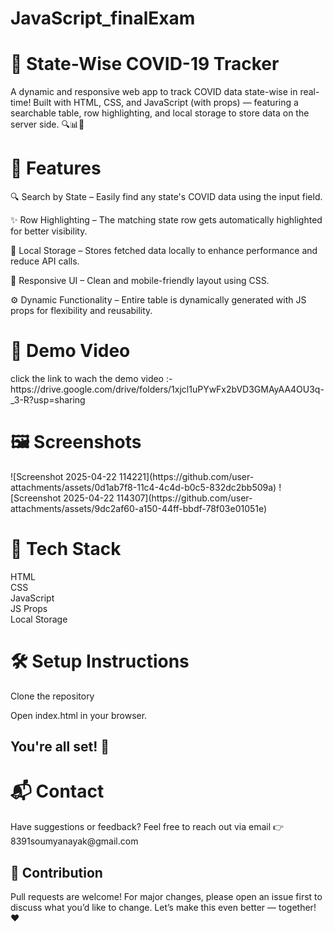 # JavaScript_finalExam
<h1>🦠 State-Wise COVID-19 Tracker</h1>
A dynamic and responsive web app to track COVID data state-wise in real-time!
Built with HTML, CSS, and JavaScript (with props) — featuring a searchable table, row highlighting, and local storage to store data on the server side. 🔍📊💾

<h1>🚀 Features</h1>
🔍 Search by State – Easily find any state's COVID data using the input field.<br>

✨ Row Highlighting – The matching state row gets automatically highlighted for better visibility.<br>

💾 Local Storage – Stores fetched data locally to enhance performance and reduce API calls.<br>

📱 Responsive UI – Clean and mobile-friendly layout using CSS.<br>

⚙️ Dynamic Functionality – Entire table is dynamically generated with JS props for flexibility and reusability.

<h1>🎥 Demo Video</h1>
click the link to wach the demo video :- https://drive.google.com/drive/folders/1xjcl1uPYwFx2bVD3GMAyAA4OU3q-_3-R?usp=sharing
<h1>🖼️ Screenshots</h1>
![Screenshot 2025-04-22 114221](https://github.com/user-attachments/assets/0d1ab7f8-11c4-4c4d-b0c5-832dc2bb509a)
![Screenshot 2025-04-22 114307](https://github.com/user-attachments/assets/9dc2af60-a150-44ff-bbdf-78f03e01051e)

<h1>📁 Tech Stack</h1>
HTML<br>
CSS<br>
JavaScript<br>
JS Props<br>
Local Storage

<h1>🛠️ Setup Instructions</h1>
Clone the repository

Open index.html in your browser.

<h2>You're all set! 🎉</h2>

<h1>📬 Contact</h1>
Have suggestions or feedback?
Feel free to reach out via email 👉 8391soumyanayak@gmail.com

<h2>🙌 Contribution</h2>
Pull requests are welcome! For major changes, please open an issue first to discuss what you’d like to change.
Let’s make this even better — together! ❤️
